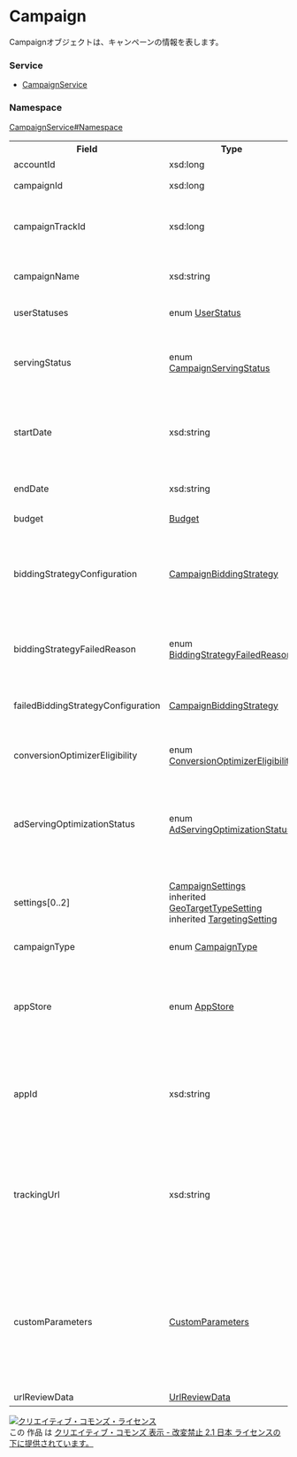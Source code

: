 # Campaign
Campaignオブジェクトは、キャンペーンの情報を表します。

### Service
+ [CampaignService](../../services/CampaignService.md)

### Namespace
[CampaignService#Namespace](../../services/CampaignService.md#namespace)

<table>
 <tr>
  <th>Field</th>
  <th>Type</th>
  <th>Description</th>
  <th>response</th>
  <th>add</th>
  <th>set</th>
  <th>remove</th>
 </tr>
 <tr>
  <td>accountId</td>
  <td>xsd:long</td>
  <td>アカウントIDです。</td>
  <td>yes</td>
  <td>Ignore</td>
  <td>Ignore</td>
  <td>Ignore</td>
 </tr>
 <tr>
  <td>campaignId</td>
  <td>xsd:long</td>
  <td>キャンペーンIDです。</td>
  <td>yes</td>
  <td>Ignore</td>
  <td>Requirement<br><i>NotUpdatable</i></td>
  <td>Requirement<br><i>NotUpdatable</i></td>
 </tr>
 <tr>
  <td>campaignTrackId</td>
  <td>xsd:long</td>
  <td>トラッキング用キャンペーンIDです。<br>※Sandbox環境では常に0が返ります。</td>
  <td>yes</td>
  <td>Ignore</td>
  <td>Ignore</td>
  <td>Ignore</td>
 </tr>
 <tr>
  <td>campaignName</td>
  <td>xsd:string</td>
  <td>キャンペーン名です。<br>※入力制限：50文字以内です。</td>
  <td>yes</td>
  <td>Requirement</td>
  <td>Optional</td>
  <td>Ignore</td>
 </tr>
 <tr>
  <td>userStatuses</td>
  <td>enum <a href="UserStatus.md">UserStatus</a></td>
  <td>ユーザーにより広告配信の有無を調整できる設定です。</td>
  <td>yes</td>
  <td>Requirement</td>
  <td>Optional</td>
  <td>Ignore</td>
 </tr>
 <tr>
  <td>servingStatus</td>
  <td>enum <a href="CampaignServingStatus.md">CampaignServingStatus</a></td>
  <td>キャンペーンレベルの配信状況です。<br>ユーザーによる広告配信の調整に関わらず、キャンペーンとしての状態を表します。</td>
  <td>yes</td>
  <td>Ignore</td>
  <td>Ignore</td>
  <td>Ignore</td>
 </tr>
  <tr>
  <td>startDate</td>
  <td>xsd:string</td>
  <td>キャンペーンの開始日です。<br>過去の日付は指定できません。<br>※配信開始済みのキャンペーンは変更できません。</td>
  <td>yes</td>
  <td>Optional<br>※Default: 当日日付</td>
  <td>Optional</td>
  <td>Ignore</td>
 </tr>
 <tr>
  <td>endDate</td>
  <td>xsd:string</td>
  <td>キャンペーンの終了日です。<br>過去の日付、開始日以前の日付は指定できません。</td>
  <td>yes</td>
  <td>Optional<br>※Default: 20371231</td>
  <td>Optional</td>
  <td>Ignore</td>
 </tr>
 <tr>
  <td>budget</td>
  <td><a href="Budget.md">Budget</a></td>
  <td>キャンペーンの予算です。</td>
  <td>yes</td>
  <td>Requirement</td>
  <td>Optional</td>
  <td>Ignore</td>
 </tr>
 <tr>
  <td>biddingStrategyConfiguration</td>
  <td><a href="CampaignBiddingStrategy.md">CampaignBiddingStrategy</a></td>
  <td>入札設定です。<br>※BudgetOptimizerは設定できません。<br>※アプリキャンペーンでiOSを指定した場合、TARGET_CPA/TARGET_ROASは 設定できません。</td>
  <td>yes</td>
  <td>Requirement</td>
  <td>Optional</td>
  <td>Ignore</td>
 </tr>
  <tr>
  <td>biddingStrategyFailedReason</td>
  <td>enum <a href="BiddingStrategyFailedReason.md">BiddingStrategyFailedReason</a></td>
  <td>自動入札の設定に失敗した理由です。<br>※失敗時のみレスポンスとして表示されます。</td>
  <td>yes</td>
  <td>Ignore</td>
  <td>Ignore</td>
  <td>Ignore</td>
 </tr>
 <tr>
  <td>failedBiddingStrategyConfiguration</td>
  <td><a href="CampaignBiddingStrategy.md">CampaignBiddingStrategy</a></td>
  <td>登録に失敗した自動入札設定です。<br>※失敗時のみレスポンスとして表示されます。</td>
  <td>yes</td>
  <td>Ignore</td>
  <td>Ignore</td>
  <td>Ignore</td>
 </tr>
 <tr>
  <td>conversionOptimizerEligibility</td>
  <td>enum <a href="ConversionOptimizerEligibility.md">ConversionOptimizerEligibility</a></td>
  <td>コンバージョンオプティマイザーが利用可能であるか判定します。</td>
  <td>yes</td>
  <td>Ignore</td>
  <td>Ignore</td>
  <td>Ignore</td>
 </tr>
 <tr>
  <td>adServingOptimizationStatus</td>
  <td>enum <a href="AdServingOptimizationStatus.md">AdServingOptimizationStatus</a></td>
  <td>広告表示の最適化の設定です。<br>※キャンペーンの「広告表示の最適化」項目は読み取り専用になりました。</td>
  <td>yes</td>
  <td>Ignore<br>※default値「OPTIMIZE」が設定されます。<br>任意の値は設定できません。</td>
  <td>Ignore<br>※設定済みの値がレスポンスされます。<br>任意の値には変更できません。</td>
  <td>Ignore</td>
 </tr>
  <tr>
  <td>settings[0..2]</td>
  <td>
  <a href="CampaignSettings.md">CampaignSettings</a><br>
  inherited <a href="GeoTargetTypeSetting.md">GeoTargetTypeSetting</a><br>
  inherited <a href="TargetingSetting.md">TargetingSetting</a>
  </td>
  <td>ターゲティング、およびマッチング設定です。</td>
  <td>yes</td>
  <td>Optional<br>
  ※TargetingSettingが未設定の場合のDefault値<br>
  SettingType:TARGET_LIST_SETTING<br>
  TargetAll:ACTIVE</td>
  <td>Optional</td>
  <td>Ignore</td>
 </tr>
 <tr>
  <td>campaignType</td>
  <td>enum <a href="CampaignType.md">CampaignType</a></td>
  <td>キャンペーンの種類です。</td>
  <td>yes</td>
  <td>Optional<br>※Default: STANDARD</td>
  <td>Ignore</td>
  <td>Ignore</td>
 </tr>
 <tr>
  <td>appStore</td>
  <td>enum <a href="AppStore.md">AppStore</a></td>
  <td>アプリストアの選択です。</td>
  <td>yes</td>
  <td>campaignTypeがSTANDARDの場合:ignore<br>
   campaignTypeがMOBILE_APPの場合:Requirement<br>
   campaignTypeがDYNAMIC_ADS_FOR_SEARCH_SETTINGの場合:ignore
  </td>
  <td>Ignore</td>
  <td>Ignore</td>
 </tr>
 <tr>
  <td>appId</td>
  <td>xsd:string</td>
  <td>アプリID（iOS）またはパッケージ名（Android）です。<br>※アプリキャンペーンでiOSの場合、入力は数値のみです。</td>
  <td>yes</td>
  <td>campaignTypeがSTANDARDの場合:ignore<br>
   campaignTypeがMOBILE_APPの場合:Requirement
   campaignTypeがDYNAMIC_ADS_FOR_SEARCH_SETTINGの場合:ignore
  </td>
  <td>Ignore</td>
  <td>Ignore</td>
 </tr>
 <tr>
  <td>trackingUrl</td>
  <td>xsd:string</td>
  <td>トラッキングURLです。<br>※アプリキャンペーンでAndroidの場合、設定はできません。</td>
  <td>yes</td>
  <td>Optional</td>
  <td>Optional<br>※こちらが審査中の場合、編集はできません。<br>※変更がない場合、審査対象とはなりません。</td>
  <td>Ignore</td>
 </tr>
 <tr>
  <td>customParameters</td>
  <td><a href="CustomParameters.md">CustomParameters</a></td>
  <td>カスタムパラメータです。<br>※アプリキャンペーンでAndroidの場合、設定はできません。</td>
  <td>yes</td>
  <td>Optional</td>
  <td>Optional<br>※トラッキングURLが審査中の場合、編集はできません。<br>※変更がない場合、審査対象とはなりません。</td>
  <td>Ignore</td>
 </tr>
 <tr>
  <td>urlReviewData</td>
  <td><a href="UrlReviewData.md">UrlReviewData</a></td>
  <td>URLの審査状況です。</td>
  <td>yes</td>
  <td>Ignore</td>
  <td>Ignore</td>
  <td>Ignore</td>
 </tr>
</table>

<a rel="license" href="http://creativecommons.org/licenses/by-nd/2.1/jp/"><img alt="クリエイティブ・コモンズ・ライセンス" style="border-width:0" src="https://i.creativecommons.org/l/by-nd/2.1/jp/88x31.png" /></a><br />この 作品 は <a rel="license" href="http://creativecommons.org/licenses/by-nd/2.1/jp/">クリエイティブ・コモンズ 表示 - 改変禁止 2.1 日本 ライセンスの下に提供されています。</a>
